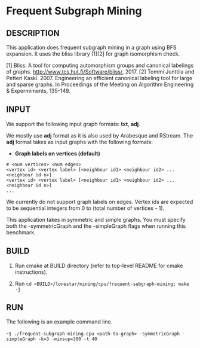 Frequent Subgraph Mining
================================================================================

DESCRIPTION 
--------------------------------------------------------------------------------

This application does frequent subgraph mining in a graph using BFS 
expansion. It uses the bliss library [1][2] for graph isomorphism check.

[1] Bliss: A tool for computing automorphism groups and canonical 
labelings of graphs. http://www.tcs.hut.fi/Software/bliss/, 2017.
[2] Tommi Junttila and Petteri Kaski. 2007. Engineering an efficient 
canonical labeling tool for large and sparse graphs. In Proceedings 
of the Meeting on Algorithm Engineering & Expermiments, 135-149.

INPUT
--------------------------------------------------------------------------------

We support the following input graph formats: **txt**, **adj**.

We mostly use **adj** format as it is also used by Arabesque and RStream.
The **adj** format takes as input graphs with the following formats:

* **Graph labels on vertices (default)**
```
# <num vertices> <num edges>
<vertex id> <vertex label> [<neighbour id1> <neighbour id2> ... <neighbour id n>]
<vertex id> <vertex label> [<neighbour id1> <neighbour id2> ... <neighbour id n>]
...
```

We currently do not support graph labels on edges.
Vertex ids are expected to be sequential integers from 0 to (total number of vertices - 1).

This application takes in symmetric and simple graphs.
You must specify both the -symmetricGraph and the -simpleGraph flags when
running this benchmark.

BUILD
--------------------------------------------------------------------------------

1. Run cmake at BUILD directory (refer to top-level README for cmake instructions).

2. Run `cd <BUILD>/lonestar/mining/cpu/frequent-subgraph-mining; make -j`

RUN
--------------------------------------------------------------------------------

The following is an example command line.

-`$ ./frequent-subgraph-mining-cpu <path-to-graph> -symmetricGraph -simpleGraph -k=3 -minsup=300 -t 40`
